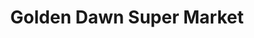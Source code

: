 ---
title: "Golden Dawn Super Market"
url: /new-kensington/golden-dawn-super-market/
shop: Supermarkt
---